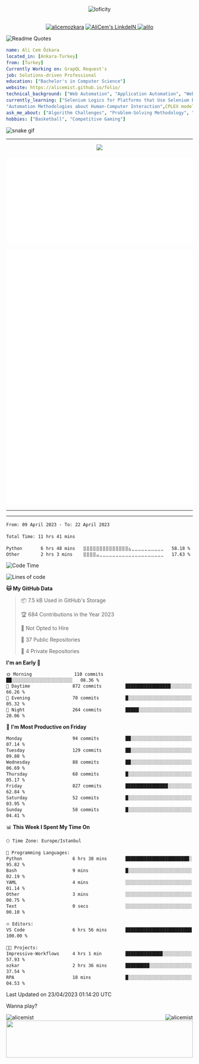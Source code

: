 <p align="center">
<img alt="loficity" width="800px" src="https://github.com/HyunCafe/HyunCafe/raw/main/assests/loficity.gif"</img>
</p>
<p align="center">
<br/>
  <a href="https://www.buymeacoffee.com/alicemozkara"> <img src="https://cdn.buymeacoffee.com/buttons/v2/default-yellow.png" height="50" width="210" alt="alicemozkara" /></a>
<a href="https://www.linkedin.com/in/ali-cem-oz/">
  <img alt="AliCem's LinkdeIN" width="40px" src="https://user-images.githubusercontent.com/43545812/144035037-0f415fc7-9f96-4517-a370-ccc6e78a714b.png" />
  
</a>
<a href="https://www.leetcode.com/alilo" target="blank"><img src="https://raw.githubusercontent.com/rahuldkjain/github-profile-readme-generator/master/src/images/icons/Social/leet-code.svg" alt="alilo"  width="30px" /></a>

<br>
  
</p>

 ![Readme Quotes](https://quotes-github-readme.vercel.app/api?type=horizontal&theme=nord) 
  




```yaml
name: Ali Cem Özkara
located_in: [Ankara-Turkey]
from: [Turkey]
Currently Working on: GrapQL Request's
job: Solutions-driven Professional
education: ["Bachelor's in Computer Science"]
website: https://alicemist.github.io/folio/
technical_background: ["Web Automation", "Application Automation", "Web Technologies", "Cloud Technologies", "NLP Techniques"]
currently_learning: ["Selenium Logics for Platforms that Use Selenium Backend", 
"Automation Methodologies about Human-Computer Interaction",CPLEX modelling]
ask_me_about: ["Algorithm Challenges", "Problem-Solving Methodology", "Python", "Node.js", "React.js", "TypeScript","LeetCode"]
hobbies: ["Basketball", "Competitive Gaming"]
```

![snake gif](https://github.com/alicemist/alicemist/blob/output/github-contribution-grid-snake.svg)
<hr>
<p align="center">
  <img alig src="https://github-profile-trophy.vercel.app/?username=alicemist&column=6&rank=SSS,SS,S,AAA,AA,A,B,C" />
</p>



![Metrics](https://raw.githubusercontent.com/alicemist/alicemist/main/github-metrics.svg)

![Metrics](https://raw.githubusercontent.com/alicemist/alicemist/main/metrics.plugin.habits.charts.svg)
![Metrics](https://raw.githubusercontent.com/alicemist/alicemist/main/metrics.plugin.leetcode.svg)
<hr>

<hr>

<!--START_SECTION:WAKA-->

```text
From: 09 April 2023 - To: 22 April 2023

Total Time: 11 hrs 41 mins

Python       6 hrs 48 mins   ⣿⣿⣿⣿⣿⣿⣿⣿⣿⣿⣿⣿⣿⣿⣦⣀⣀⣀⣀⣀⣀⣀⣀⣀⣀   58.18 %
Other        2 hrs 3 mins    ⣿⣿⣿⣿⣤⣀⣀⣀⣀⣀⣀⣀⣀⣀⣀⣀⣀⣀⣀⣀⣀⣀⣀⣀⣀   17.63 %
```

<!--END_SECTION:WAKA-->
<!--START_SECTION:time-->
![Code Time](http://img.shields.io/badge/Code%20Time-9%20hrs%2023%20mins-blue)

![Lines of code](https://img.shields.io/badge/From%20Hello%20World%20I%27ve%20Written-50.0%20thousand%20lines%20of%20code-blue)

**🐱 My GitHub Data** 

> 📦 7.5 kB Used in GitHub's Storage 
 > 
> 🏆 684 Contributions in the Year 2023
 > 
> 🚫 Not Opted to Hire
 > 
> 📜 37 Public Repositories 
 > 
> 🔑 4 Private Repositories 
 > 
**I'm an Early 🐤** 

```text
🌞 Morning                110 commits         ██░░░░░░░░░░░░░░░░░░░░░░░   08.36 % 
🌆 Daytime                872 commits         █████████████████░░░░░░░░   66.26 % 
🌃 Evening                70 commits          █░░░░░░░░░░░░░░░░░░░░░░░░   05.32 % 
🌙 Night                  264 commits         █████░░░░░░░░░░░░░░░░░░░░   20.06 % 
```
📅 **I'm Most Productive on Friday** 

```text
Monday                   94 commits          ██░░░░░░░░░░░░░░░░░░░░░░░   07.14 % 
Tuesday                  129 commits         ██░░░░░░░░░░░░░░░░░░░░░░░   09.80 % 
Wednesday                88 commits          ██░░░░░░░░░░░░░░░░░░░░░░░   06.69 % 
Thursday                 68 commits          █░░░░░░░░░░░░░░░░░░░░░░░░   05.17 % 
Friday                   827 commits         ████████████████░░░░░░░░░   62.84 % 
Saturday                 52 commits          █░░░░░░░░░░░░░░░░░░░░░░░░   03.95 % 
Sunday                   58 commits          █░░░░░░░░░░░░░░░░░░░░░░░░   04.41 % 
```


📊 **This Week I Spent My Time On** 

```text
🕑︎ Time Zone: Europe/Istanbul

💬 Programming Languages: 
Python                   6 hrs 38 mins       ████████████████████████░   95.82 % 
Bash                     9 mins              █░░░░░░░░░░░░░░░░░░░░░░░░   02.19 % 
YAML                     4 mins              ░░░░░░░░░░░░░░░░░░░░░░░░░   01.14 % 
Other                    3 mins              ░░░░░░░░░░░░░░░░░░░░░░░░░   00.75 % 
Text                     0 secs              ░░░░░░░░░░░░░░░░░░░░░░░░░   00.10 % 

🔥 Editors: 
VS Code                  6 hrs 56 mins       █████████████████████████   100.00 % 

🐱‍💻 Projects: 
Impressive-Workflows     4 hrs 1 min         ██████████████░░░░░░░░░░░   57.93 % 
ozkar                    2 hrs 36 mins       █████████░░░░░░░░░░░░░░░░   37.54 % 
RPA                      18 mins             █░░░░░░░░░░░░░░░░░░░░░░░░   04.53 % 
```


 Last Updated on 23/04/2023 01:14:20 UTC
<!--END_SECTION:time-->

Wanna play?
 <div align=center>
  
<img align="left" src="https://github-readme-stats.vercel.app/api/top-langs?username=alicemist&show_icons=true&locale=en&layout=compact" alt="alicemist" />

<img align="right" src="https://github-readme-streak-stats.herokuapp.com/?user=alicemist" alt="alicemist" />
</div>
<div align=center>
  <img  height=100px width= 100% src="https://capsule-render.vercel.app/api?type=waving&color=gradient&height=60&section=footer"/>
</div>

